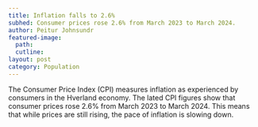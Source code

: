 ```yaml
---
title: Inflation falls to 2.6%
subhed: Consumer prices rose 2.6% from March 2023 to March 2024.
author: Peitur Johnsundr
featured-image: 
  path: 
  cutline: 
layout: post
category: Population
---
```

The Consumer Price Index (CPI) measures inflation as experienced by consumers in the Hverland economy. The lated CPI figures show that consumer prices rose 2.6% from March 2023 to March 2024. This means that while prices are still rising, the pace of inflation is slowing down.